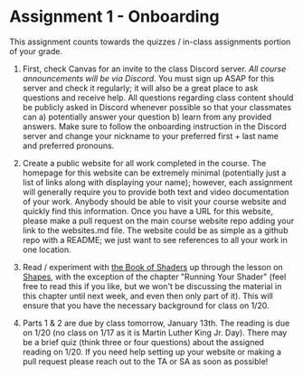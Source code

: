 # Assignment 1 - Onboarding

This assignment counts towards the quizzes / in-class assignments portion of your grade.

1. First, check Canvas for an invite to the class Discord server. *All course announcements will be via Discord*. You must sign up ASAP for this server and check it regularly; it will also be a great place to ask questions and receive help. All questions regarding class content should be publicly asked in Discord whenever possible so that your classmates can a) potentially answer your question b) learn from any provided answers. Make sure to follow the onboarding instruction in the Discord server and change your nickname to your preferred first + last name and preferred pronouns.

2. Create a public website for all work completed in the course. The homepage for this website can be extremely minimal (potentially just a list of links along with displaying your name); however, each assignment will generally require you to provide both text and video documentation of your work. Anybody should be able to visit your course website and quickly find this information. Once you have a URL for this website, please make a pull request on the main course website repo adding your link to the websites.md file. The website could be as simple as a github repo with a README; we just want to see references to all your work in one location.

3. Read / experiment with [the Book of Shaders](http://thebookofshaders.com) up through the lesson on [Shapes](https://thebookofshaders.com/07/), with the exception of the chapter "Running Your Shader" (feel free to read this if you like, but we won't be discussing the material in this chapter until next week, and even then only part of it). This will ensure that you have the necessary background for class on 1/20. 

4. Parts 1 & 2 are due by class tomorrow, January 13th. The reading is due on 1/20 (no class on 1/17 as it is Martin Luther King Jr. Day). There may be a brief quiz (think three or four questions) about the assigned reading on 1/20. If you need help setting up your website or making a pull request please reach out to the TA or SA as soon as possible!